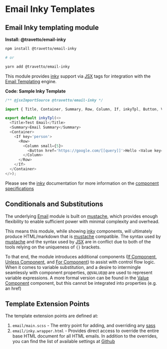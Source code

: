 <!-- This file was generated by @travetto/doc and should not be modified directly -->
<!-- Please modify https://github.com/travetto/travetto/tree/main/module/email-inky/DOC.tsx and execute "npx trv doc" to rebuild -->
# Email Inky Templates

## Email Inky templating module

**Install: @travetto/email-inky**
```bash
npm install @travetto/email-inky

# or

yarn add @travetto/email-inky
```

This module provides [inky](https://github.com/zurb/inky) support via [JSX](https://en.wikipedia.org/wiki/JSX_(JavaScript)) tags for integration with the [Email Templating](https://github.com/travetto/travetto/tree/main/module/email-template#readme "Email templating module") engine.

**Code: Sample Inky Template**
```typescript
/** @jsxImportSource @travetto/email-inky */

import { Title, Container, Summary, Row, Column, If, inkyTpl, Button, Value } from '@travetto/email-inky';

export default inkyTpl(<>
  <Title>Test Email</Title>
  <Summary>Email Summary</Summary>
  <Container>
    <If key='person'>
      <Row>
        <Column small={5}>
          <Button href='https://google.com/[[query]]'>Hello <Value key='name' /></Button>
        </Column>
      </Row>
    </If>
  </Container>
</>);
```

Please see the [inky](https://github.com/zurb/inky) documentation for more information on the [component specifications](#https-get-foundation-emails-docs-inky-html)

## Conditionals and Substitutions
The underlying [Email](https://github.com/travetto/travetto/tree/main/module/email#readme "Email transmission module.") module is built on [mustache](https://github.com/janl/mustache.js/), which provides enough flexibility to enable sufficient power with minimal complexity and overhead.   

This means this module, while showing [inky](https://github.com/zurb/inky) components, will ultimately produce HTML/markdown that is [mustache](https://github.com/janl/mustache.js/) compatible. The syntax used by [mustache](https://github.com/janl/mustache.js/) and the syntax used by [JSX](https://en.wikipedia.org/wiki/JSX_(JavaScript)) are in conflict due to both of the tools relying on the uniqueness of `{}` brackets.

To that end, the module introduces additional components ([If Component](https://github.com/travetto/travetto/tree/main/module/email-inky/src/components.ts#L27), [Unless Component](https://github.com/travetto/travetto/tree/main/module/email-inky/src/components.ts#L29), and [For Component](https://github.com/travetto/travetto/tree/main/module/email-inky/src/components.ts#L30)) to assist with control flow logic.  When it comes to variable substitution, and a desire to intermingle seamlessly with component properties, `@@VALUE@@` are used to represent variable expressions.  A more formal version can be found in the [Value Component](https://github.com/travetto/travetto/tree/main/module/email-inky/src/components.ts#L28) component, but this cannot be integrated into properties (e.g. an href)

## Template Extension Points
The template extension points are defined at:
   1. `email/main.scss` - The entry point for adding, and overriding any [sass](https://github.com/sass/dart-sass)
   1. `email/inky.wrapper.html` - Provides direct access to override the entire base HTML document for all HTML emails.
In addition to the overrides, you can find the list of available settings at [Github](https://github.com/foundation/foundation-emails/blob/develop/scss/settings/_settings.scss)
